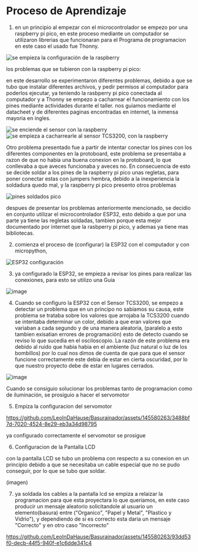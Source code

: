 # Proceso de Aprendizaje

1. en un principio al empezar con el microcontrolador se empezo por una raspberry pi pico, en este proceso mediante un computador se utilizaron librerias que funcionaran para el Programa de programacion en este caso el usado fue Thonny.

![se empieza la configuración de la raspberry](https://github.com/LeoInDaHause/Basurainador/assets/145580263/c979784a-77c5-47b1-9be0-c0d03916c9ff)

los problemas que se tubieron con la raspberry pi pico:

en este desarrollo se experimentaron diferentes problemas, debido a que se tubo que instalar diferentes archivos, y pedir permisos al computador para poderlos ejecutar, ya teniendo la rasbperry pi pico conectada al computador y a Thonny se empezo a cacharrear el funcionamiento con los pines mediante actividades durante el taller. nos guiamos mediante el datacheet y de diferentes paginas encontradas en internet, la inmensa mayoria en ingles.

![se enciende el sensor con la raspberry](https://github.com/LeoInDaHause/Basurainador/assets/145580263/f92ea0a6-6f2d-4c82-b09b-5d995e3a37b9)
![se empieza a cacharrearle al sensor TCS3200, con la raspberry](https://github.com/LeoInDaHause/Basurainador/assets/145580263/f9468f3b-2b10-4851-8b52-e5cb527eaa0d)


Otro problema presentado fue a partir de intentar conectar los pines con los diferentes componentes en la protoboard, este problema se presentaba a razon de que no habia una buena conexion en la protoboard, lo que conllevaba a que aveces funcionaba y aveces no. En consecuencia de esto se decide soldar a los pines de la raspberry pi pico unas regletas, para poner conectar estas con jumpers hembra, debido a la inexperiencia la soldadura quedo mal, y la raspberry pi pico presento otros problemas 

![pines soldados pico](https://github.com/LeoInDaHause/Basurainador/assets/145580263/6f64840f-95db-45ec-b8b6-1bc1cc80af8f)


despues de presentar los problemas anteriormente mencionado, se decidio en conjunto utilizar el microcontrolador ESP32, esto debido a que por una parte ya tiene las regletas soldadas, tambien porque esta mejor documentado por internet que la rasbperry pi pico, y ademas ya tiene mas bibliotecas.


2. comienza el proceso de (configurar) la ESP32 con el computador y con micropython,

![ESP32 configuración](https://github.com/LeoInDaHause/Basurainador/assets/145580263/6b5ed483-dd46-4216-bff7-e1a90f6b4b46)

3. ya configurado la ESP32, se empieza a revisar los pines para realizar las conexiones, para esto se utilizo una Guia

![image](https://github.com/LeoInDaHause/Basurainador/assets/145580263/be578ef2-7340-49ef-827c-907fe42bb89f)

4. Cuando se configuro la ESP32 con el Sensor TCS3200, se empezo a detectar un problema que en un principo no sabiamos su causa, este problema se trataba sobre los valores que arrojaba la TCS3200 cuando se intentaba determinar un color, debido a que eran valores que variaban a cada segundo y de una manera aleatoria, (paralelo a esto tambien exisatian errores de programación)
esto de detecto cuando se reviso lo que sucedia en el osciloscopio.
La razón de este problema era debido al ruido que habia habia en el ambiente (luz natural o luz de los bombillos)
por lo cual nos dimos de cuenta de que para que el sensor funcione correctamente este debia de estar en cierta oscuridad, por lo que nuestro proyecto debe de estar en lugares cerrados.

![image](https://github.com/LeoInDaHause/Basurainador/assets/145580263/4159c595-fd48-48c5-8b2b-b2c478388036)


Cuando se consiguio solucionar los problemas tanto de programacion como de iluminación, se prosiguio a hacer el servomotor

5. Empiza la configuracion del servomotor

https://github.com/LeoInDaHause/Basurainador/assets/145580263/3488bf7d-7020-4524-8e29-eb3a34d98795

ya configurado correctamente el servomotor se prosigue

6. Configuracion de la Pantalla LCD

con la pantalla LCD se tubo un problema con respecto a su conexion en un principio debido a que se necesitaba un cable especial que no se pudo conseguir, por lo que se tubo que soldar.

(imagen)

7. ya soldada los cables a la pantalla lcd se empiza a relaizar la programacion para que esta proyectara lo que queriamos, en este caso producir un mensaje aleatorio solicitandole al usuario un elemento(basura) entre ("Organico", "Papel y Metal", "Plastico y Vidrio"), y dependiendo de si es correcto esta daria un mensaje "Correcto" y en otro caso "Incorrecto"

https://github.com/LeoInDaHause/Basurainador/assets/145580263/93dd53f0-decb-44f5-940f-e1c6dde341c4
